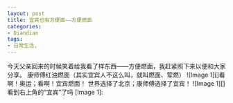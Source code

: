 ```yaml
---
layout: post
title: 宜宾也有方便面——方便燃面
categories:
- Diandian
tags:
- 日常生活, 
---
```

今天父亲回来的时候笑着给我看了样东西——方便燃面，我赶紧照下来以便和大家分享。 康师傅红油燃面（其实宜宾人不这么叫，就叫燃面、荤燃） !\[Image 1\]\[\]看啊！奥运；看啊！宜宾燃面！ 世界选择了北京；康师傅选择了宜宾！ !\[Image 1\]\[\]看到右上角的“宜宾”了吗 \[Image 1\]: